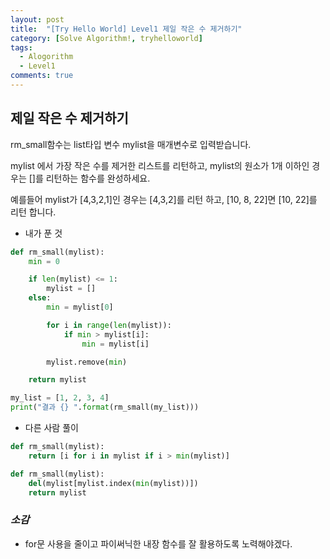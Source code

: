 ```yaml
---
layout: post
title:  "[Try Hello World] Level1 제일 작은 수 제거하기"
category: [Solve Algorithm!, tryhelloworld]
tags:
  - Alogorithm
  - Level1
comments: true
---
```


## 제일 작은 수 제거하기
rm_small함수는 list타입 변수 mylist을 매개변수로 입력받습니다.

mylist 에서 가장 작은 수를 제거한 리스트를 리턴하고, mylist의 원소가 1개 이하인 경우는 []를 리턴하는 함수를 완성하세요.

예를들어 mylist가 [4,3,2,1]인 경우는 [4,3,2]를 리턴 하고, [10, 8, 22]면 [10, 22]를 리턴 합니다.

- 내가 푼 것

```python
def rm_small(mylist):
    min = 0

    if len(mylist) <= 1:
    	mylist = []
    else:
        min = mylist[0]

        for i in range(len(mylist)):
            if min > mylist[i]:
                min = mylist[i]

        mylist.remove(min)

    return mylist

my_list = [1, 2, 3, 4]
print("결과 {} ".format(rm_small(my_list)))
```

- 다른 사람 풀이

```python
def rm_small(mylist):
    return [i for i in mylist if i > min(mylist)]
```

```python
def rm_small(mylist):
    del(mylist[mylist.index(min(mylist))])
    return mylist
```

### *소감*
- for문 사용을 줄이고 파이써닉한 내장 함수를 잘 활용하도록 노력해야겠다.
